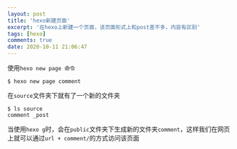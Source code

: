 ```yaml
---
layout: post
title: 'hexo新建页面'
excerpt: '在hexo上新建一个页面，该页面形式上和post差不多，内容有区别'
tags: [hexo]
comments: true
date: 2020-10-11 21:06:47
---
```


使用`hexo new page 命令`
```
$ hexo new page comment
```
在`source`文件夹下就有了一个新的文件夹
```
$ ls source
comment _post
```
当使用`hexo g`时，会在`public`文件夹下生成新的文件夹`comment`，这样我们在网页上就可以通过`url + comment/`的方式访问该页面
